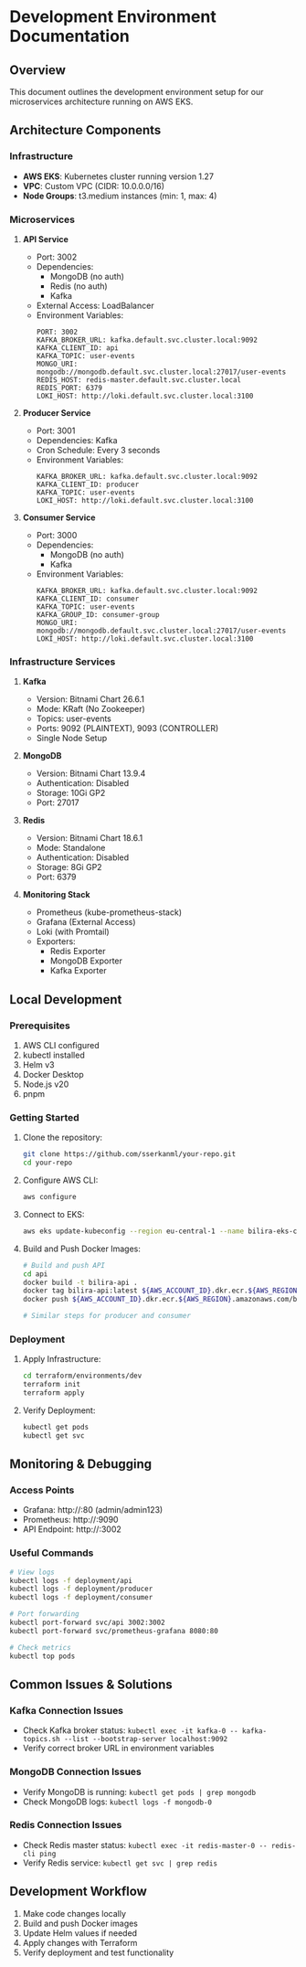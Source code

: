 # Development Environment Documentation

## Overview
This document outlines the development environment setup for our microservices architecture running on AWS EKS.

## Architecture Components

### Infrastructure
- **AWS EKS**: Kubernetes cluster running version 1.27
- **VPC**: Custom VPC (CIDR: 10.0.0.0/16)
- **Node Groups**: t3.medium instances (min: 1, max: 4)

### Microservices
1. **API Service**
   - Port: 3002
   - Dependencies:
     - MongoDB (no auth)
     - Redis (no auth)
     - Kafka
   - External Access: LoadBalancer
   - Environment Variables:
     ```
     PORT: 3002
     KAFKA_BROKER_URL: kafka.default.svc.cluster.local:9092
     KAFKA_CLIENT_ID: api
     KAFKA_TOPIC: user-events
     MONGO_URI: mongodb://mongodb.default.svc.cluster.local:27017/user-events
     REDIS_HOST: redis-master.default.svc.cluster.local
     REDIS_PORT: 6379
     LOKI_HOST: http://loki.default.svc.cluster.local:3100
     ```

2. **Producer Service**
   - Port: 3001
   - Dependencies: Kafka
   - Cron Schedule: Every 3 seconds
   - Environment Variables:
     ```
     KAFKA_BROKER_URL: kafka.default.svc.cluster.local:9092
     KAFKA_CLIENT_ID: producer
     KAFKA_TOPIC: user-events
     LOKI_HOST: http://loki.default.svc.cluster.local:3100
     ```

3. **Consumer Service**
   - Port: 3000
   - Dependencies:
     - MongoDB (no auth)
     - Kafka
   - Environment Variables:
     ```
     KAFKA_BROKER_URL: kafka.default.svc.cluster.local:9092
     KAFKA_CLIENT_ID: consumer
     KAFKA_TOPIC: user-events
     KAFKA_GROUP_ID: consumer-group
     MONGO_URI: mongodb://mongodb.default.svc.cluster.local:27017/user-events
     LOKI_HOST: http://loki.default.svc.cluster.local:3100
     ```

### Infrastructure Services

1. **Kafka**
   - Version: Bitnami Chart 26.6.1
   - Mode: KRaft (No Zookeeper)
   - Topics: user-events
   - Ports: 9092 (PLAINTEXT), 9093 (CONTROLLER)
   - Single Node Setup

2. **MongoDB**
   - Version: Bitnami Chart 13.9.4
   - Authentication: Disabled
   - Storage: 10Gi GP2
   - Port: 27017

3. **Redis**
   - Version: Bitnami Chart 18.6.1
   - Mode: Standalone
   - Authentication: Disabled
   - Storage: 8Gi GP2
   - Port: 6379

4. **Monitoring Stack**
   - Prometheus (kube-prometheus-stack)
   - Grafana (External Access)
   - Loki (with Promtail)
   - Exporters:
     - Redis Exporter
     - MongoDB Exporter
     - Kafka Exporter

## Local Development

### Prerequisites
1. AWS CLI configured
2. kubectl installed
3. Helm v3
4. Docker Desktop
5. Node.js v20
6. pnpm

### Getting Started
1. Clone the repository:
   ```bash
   git clone https://github.com/sserkanml/your-repo.git
   cd your-repo
   ```

2. Configure AWS CLI:
   ```bash
   aws configure
   ```

3. Connect to EKS:
   ```bash
   aws eks update-kubeconfig --region eu-central-1 --name bilira-eks-cluster
   ```

4. Build and Push Docker Images:
   ```bash
   # Build and push API
   cd api
   docker build -t bilira-api .
   docker tag bilira-api:latest ${AWS_ACCOUNT_ID}.dkr.ecr.${AWS_REGION}.amazonaws.com/bilira-api:latest
   docker push ${AWS_ACCOUNT_ID}.dkr.ecr.${AWS_REGION}.amazonaws.com/bilira-api:latest

   # Similar steps for producer and consumer
   ```

### Deployment
1. Apply Infrastructure:
   ```bash
   cd terraform/environments/dev
   terraform init
   terraform apply
   ```

2. Verify Deployment:
   ```bash
   kubectl get pods
   kubectl get svc
   ```

## Monitoring & Debugging

### Access Points
- Grafana: http://<grafana-lb>:80 (admin/admin123)
- Prometheus: http://<prometheus-lb>:9090
- API Endpoint: http://<api-lb>:3002

### Useful Commands
```bash
# View logs
kubectl logs -f deployment/api
kubectl logs -f deployment/producer
kubectl logs -f deployment/consumer

# Port forwarding
kubectl port-forward svc/api 3002:3002
kubectl port-forward svc/prometheus-grafana 8080:80

# Check metrics
kubectl top pods
```

## Common Issues & Solutions

### Kafka Connection Issues
- Check Kafka broker status: `kubectl exec -it kafka-0 -- kafka-topics.sh --list --bootstrap-server localhost:9092`
- Verify correct broker URL in environment variables

### MongoDB Connection Issues
- Verify MongoDB is running: `kubectl get pods | grep mongodb`
- Check MongoDB logs: `kubectl logs -f mongodb-0`

### Redis Connection Issues
- Check Redis master status: `kubectl exec -it redis-master-0 -- redis-cli ping`
- Verify Redis service: `kubectl get svc | grep redis`

## Development Workflow
1. Make code changes locally
2. Build and push Docker images
3. Update Helm values if needed
4. Apply changes with Terraform
5. Verify deployment and test functionality


